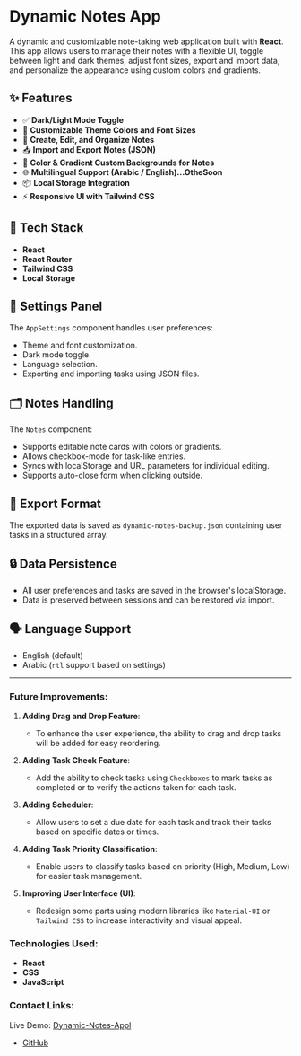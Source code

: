 # Dynamic Notes App

A dynamic and customizable note-taking web application built with **React**. This app allows users to manage their notes with a flexible UI, toggle between light and dark themes, adjust font sizes, export and import data, and personalize the appearance using custom colors and gradients.

## ✨ Features

- ✅ **Dark/Light Mode Toggle**
- 🎨 **Customizable Theme Colors and Font Sizes**
- 📝 **Create, Edit, and Organize Notes**
- 📥 **Import and Export Notes (JSON)**
- 📂 **Color & Gradient Custom Backgrounds for Notes**
- 🌐 **Multilingual Support (Arabic / English)...OtheSoon**
- 📦 **Local Storage Integration**
- ⚡ **Responsive UI with Tailwind CSS**

## 🧠 Tech Stack

- **React**
- **React Router**
- **Tailwind CSS**
- **Local Storage**

## 🔧 Settings Panel

The `AppSettings` component handles user preferences:

- Theme and font customization.
- Dark mode toggle.
- Language selection.
- Exporting and importing tasks using JSON files.

## 🗂 Notes Handling

The `Notes` component:

- Supports editable note cards with colors or gradients.
- Allows checkbox-mode for task-like entries.
- Syncs with localStorage and URL parameters for individual editing.
- Supports auto-close form when clicking outside.

## 📁 Export Format

The exported data is saved as `dynamic-notes-backup.json` containing user tasks in a structured array.

## 🔒 Data Persistence

- All user preferences and tasks are saved in the browser's localStorage.
- Data is preserved between sessions and can be restored via import.

## 🗣 Language Support

- English (default)
- Arabic (`rtl` support based on settings)

---

### **Future Improvements:**

1. **Adding Drag and Drop Feature**:

   - To enhance the user experience, the ability to drag and drop tasks will be added for easy reordering.

2. **Adding Task Check Feature**:

   - Add the ability to check tasks using `Checkboxes` to mark tasks as completed or to verify the actions taken for each task.

3. **Adding Scheduler**:

   - Allow users to set a due date for each task and track their tasks based on specific dates or times.

4. **Adding Task Priority Classification**:

   - Enable users to classify tasks based on priority (High, Medium, Low) for easier task management.

5. **Improving User Interface (UI)**:
   - Redesign some parts using modern libraries like `Material-UI` or `Tailwind CSS` to increase interactivity and visual appeal.

### **Technologies Used:**

- **React**
- **CSS**
- **JavaScript**

### **Contact Links:**

Live Demo: [Dynamic-Notes-Appl](https://react-training-zone.vercel.app/)

- [GitHub](https://github.com/Abdallah-Mushtaha)

